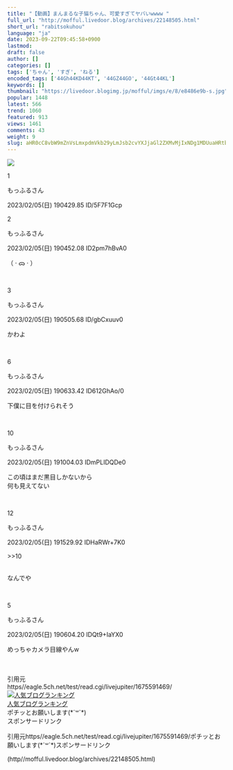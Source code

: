```yaml
---
title: "【動画】まんまるな子猫ちゃん、可愛すぎてヤバいwwww "
full_url: "http://mofful.livedoor.blog/archives/22148505.html"
short_url: "rabitsokuhou"
language: "ja"
date: 2023-09-22T09:45:58+0900
lastmod: 
draft: false
author: []
categories: []
tags: ['ちゃん', 'すぎ', 'ねる']
encoded_tags: ['44Gh44KD44KT', '44GZ44GO', '44Gt44KL']
keywords: []
thumbnail: "https://livedoor.blogimg.jp/mofful/imgs/e/8/e8486e9b-s.jpg"
popular: 1448
latest: 566
trend: 1060
featured: 913
views: 1461
comments: 43
weight: 9
slug: aHR0cC8vbW9mZnVsLmxpdmVkb29yLmJsb2cvYXJjaGl2ZXMvMjIxNDg1MDUuaHRtbA==
---
```


![](https://livedoor.blogimg.jp/mofful/imgs/e/8/e8486e9b-s.jpg)

<div><p class='t_h'>1 <p>もっふるさん</p> <p> 2023/02/05(日) 190429.85 ID/5F7F1Gcp</p></p><p class='t_h'>2 <p>もっふるさん</p> <p> 2023/02/05(日) 190452.08 ID2pm7hBvA0</p></p> <p class='t_b'> （ · ᯅ · ） </p><br> <p class='t_h'>3 <p>もっふるさん</p> <p> 2023/02/05(日) 190505.68 ID/gbCxuuv0</p></p> <p class='t_b'> かわよ </p><br> <p class='t_h'>6 <p>もっふるさん</p> <p> 2023/02/05(日) 190633.42 ID612GhAo/0</p></p> <p class='t_b'> 下僕に目を付けられそう </p><br> <p class='t_h'>10 <p>もっふるさん</p> <p> 2023/02/05(日) 191004.03 IDmPLIDQDe0</p></p> <p class='t_b'> この頃はまだ黒目しかないから<br>何も見えてない </p><br> <p class='t_h t_i'>12 <p>もっふるさん</p> <p> 2023/02/05(日) 191529.92 IDHaRWr+7K0</p></p> <p class='t_b t_i'> <p class='anchor'>>>10</p> <br> なんでや </p><br> <p class='t_h'>5 <p>もっふるさん</p> <p> 2023/02/05(日) 190604.20 IDQt9+IaYX0</p></p> <p class='t_b'> めっちゃカメラ目線やんw </p><br> <br>引用元<br>https//eagle.5ch.net/test/read.cgi/livejupiter/1675591469/<br><a href='//blog.with2.net/link/?2036932'><img src='https//blog.with2.net/img/banner/banner_21.gif' title='人気ブログランキング'></a><br><a href='//blog.with2.net/link/?2036932'>人気ブログランキング</a><br>ポチッとお願いします(*´꒳`*)<br>スポンサードリンク<br><img border='0' width='1' height='1' src='https//www11.a8.net/0.gif?a8mat=3BDUGQ+4RHMA+2HOM+BS629' alt=''> <p>引用元https//eagle.5ch.net/test/read.cgi/livejupiter/1675591469/ポチッとお願いします(*´꒳`*)スポンサードリンク</p></div>

(http//mofful.livedoor.blog/archives/22148505.html)
